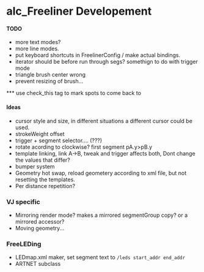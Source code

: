 # alc_Freeliner Developement #

#### TODO ####
 * more text modes?
 * more line modes.
 * put keyboard shortcuts in FreelinerConfig / make actual bindings.
 * iterator should be before run through segs? somethign to do with trigger mode
 * triangle brush center wrong
 * prevent resizing of brush...

*** use check_this tag to mark spots to come back to


#### Ideas ####
  * cursor style and size, in different situations a different cursor could be used.
  * strokeWeight offset
  * trigger + segment selector.... (???)
  * rotate acording to clockwise? first segment pA.y>pB.y
  * template linking, link A->B, tweak and trigger affects both, Dont change the values that differ?
  * bumper system
  * Geometry hot swap, reload geometery according to xml file, but not resetting the templates.
  * Per distance repetition?

### VJ specific ###
  * Mirroring render mode? makes a mirrored segmentGroup copy? or a mirrored accessor?
  * Moving geometry...

### FreeLEDing ###
  * LEDmap.xml maker, set segment text to `/leds start_addr end_addr`
  * ARTNET subclass

